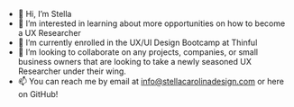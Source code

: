 - 👋 Hi, I’m Stella
- 👀 I’m interested in learning about more opportunities on how to become a UX Researcher
- 🌱 I’m currently enrolled in the UX/UI Design Bootcamp at Thinful 
- 💞️ I’m looking to collaborate on any projects, companies, or small business owners that are looking to take a newly seasoned UX Researcher under their wing. 
- 📫  You can reach me by email at info@stellacarolinadesign.com or here on GitHub! 

<!---
stellacarolina/stellacarolina is a ✨ special ✨ repository because its `README.md` (this file) appears on your GitHub profile.
You can click the Preview link to take a look at your changes.
--->
